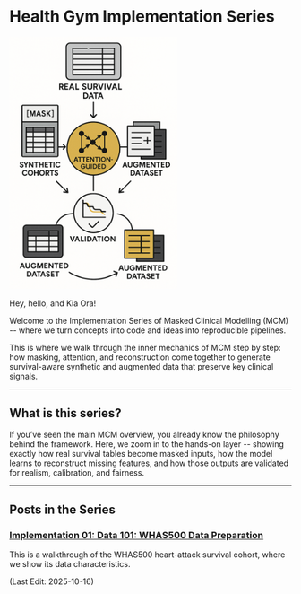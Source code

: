 # Health Gym Implementation Series

<img src="Supporting_Images/WFig09_McmImplementationSeries.png" alt="Health + Data Illustration" width="300"/>

Hey, hello, and Kia Ora!

Welcome to the Implementation Series of Masked Clinical Modelling (MCM) -- where we turn concepts into code and ideas into reproducible pipelines.

This is where we walk through the inner mechanics of MCM step by step: how masking, attention, and reconstruction come together to generate survival-aware synthetic and augmented data that preserve key clinical signals.

---

## What is this series?

If you’ve seen the main MCM overview, you already know the philosophy behind the framework.
Here, we zoom in to the hands-on layer -- showing exactly how real survival tables become masked inputs, how the model learns to reconstruct missing features, and how those outputs are validated for realism, calibration, and fairness.

---

## Posts in the Series

### [Implementation 01: Data 101: WHAS500 Data Preparation](https://github.com/NicKuo-ResearchStuff/Masked_Clinical_Modelling/tree/main/Blogs/Blogs_Z_Implementation/Implementation01)

This is a walkthrough of the WHAS500 heart-attack survival cohort, where we show its data characteristics.

(Last Edit: 2025-10-16)
